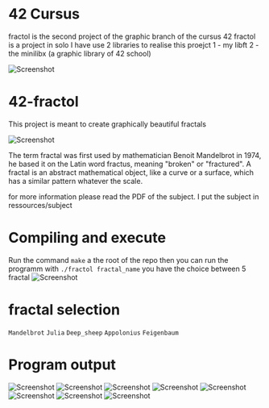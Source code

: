 # 42 Cursus
fractol is the second project of the graphic branch of the cursus 42
fractol is a project in solo
I have use 2 libraries to realise this proejct
1 - my libft
2 - the minilibx (a graphic library of 42 school)

![Screenshot](ressources/img/cursus_42.png)

# 42-fractol
This project is meant to create graphically beautiful fractals

![Screenshot](ressources/img/intro.png)

The term fractal was first used by mathematician Benoit Mandelbrot in 1974,
he based it on the Latin word fractus, meaning "broken" or "fractured".
A fractal is an abstract mathematical object, like a curve or a surface, which has a similar
pattern whatever the scale.

for more information please read the PDF of the subject.
I put the subject in ressources/subject

# Compiling and execute
Run the command `make` a the root of the repo then
you can run the programm with `./fractol fractal_name`
you have the choice between 5 fractal
![Screenshot](ressources/img/command_line.png)

# fractal selection
`Mandelbrot`
`Julia`
`Deep_sheep`
`Appolonius`
`Feigenbaum`

# Program output
![Screenshot](ressources/img/fractol1.png)
![Screenshot](ressources/img/fractol2.png)
![Screenshot](ressources/img/fractol3.png)
![Screenshot](ressources/img/fractol4.png)
![Screenshot](ressources/img/fractol5.png)
![Screenshot](ressources/img/fractol6.png)
![Screenshot](ressources/img/fractol7.png)
![Screenshot](ressources/img/fractol8.png)
